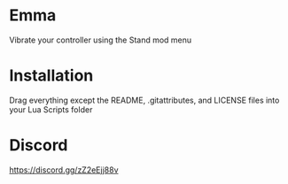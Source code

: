 # Emma
Vibrate your controller using the Stand mod menu

# Installation
Drag everything except the README, .gitattributes, and LICENSE files into your Lua Scripts folder

# Discord
https://discord.gg/zZ2eEjj88v
